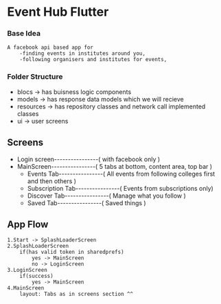 # Event Hub Flutter

### Base Idea
```
A facebook api based app for 
    -finding events in institutes around you,
    -following organisers and institutes for events, 
```
### Folder Structure
* blocs -> has buisness logic components
* models -> has response data models which we will recieve
* resources -> has repository classes and network call implemented classes
* ui -> user screens

## Screens

* Login screen----------------( with facebook only )
* MainScreen----------------( 5 tabs at bottom, content area, top bar )
    * Events Tab----------------( All events from following colleges first and then others )
    * Subscription Tab----------------( Events from subscriptions only)
    * Discover Tab----------------( Manage what you follow )
    * Saved Tab----------------( Saved things ) 


## App Flow

```
1.Start -> SplashLoaderScreen
2.SplashLoaderScreen
    if(has valid token in sharedprefs)
        yes -> MainScreen
        no -> LoginScreen 
3.LoginScreen
    if(success)
        yes -> MainScreen
4.MainScreen
    layout: Tabs as in screens section ^^

    


```